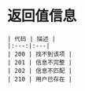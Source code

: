 # 返回值信息


	| 代码 | 描述 |
	|:---:|:---|
	| 200 | 找不到该项 |
	| 201 | 信息不完整 |
	| 202 | 信息不匹配 |
	| 210 | 用户已存在 |
